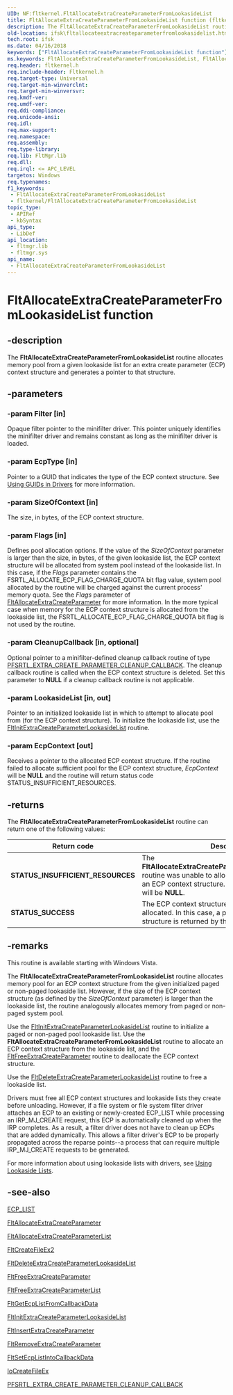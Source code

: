 ```yaml
---
UID: NF:fltkernel.FltAllocateExtraCreateParameterFromLookasideList
title: FltAllocateExtraCreateParameterFromLookasideList function (fltkernel.h)
description: The FltAllocateExtraCreateParameterFromLookasideList routine allocates memory pool from a given lookaside list for an extra create parameter (ECP) context structure and generates a pointer to that structure.
old-location: ifsk\fltallocateextracreateparameterfromlookasidelist.htm
tech.root: ifsk
ms.date: 04/16/2018
keywords: ["FltAllocateExtraCreateParameterFromLookasideList function"]
ms.keywords: FltAllocateExtraCreateParameterFromLookasideList, FltAllocateExtraCreateParameterFromLookasideList routine [Installable File System Drivers], FltApiRef_a_to_d_27580c4f-61c2-46b1-be1c-8895c918a05e.xml, fltkernel/FltAllocateExtraCreateParameterFromLookasideList, ifsk.fltallocateextracreateparameterfromlookasidelist
req.header: fltkernel.h
req.include-header: Fltkernel.h
req.target-type: Universal
req.target-min-winverclnt: 
req.target-min-winversvr: 
req.kmdf-ver: 
req.umdf-ver: 
req.ddi-compliance: 
req.unicode-ansi: 
req.idl: 
req.max-support: 
req.namespace: 
req.assembly: 
req.type-library: 
req.lib: FltMgr.lib
req.dll: 
req.irql: <= APC_LEVEL
targetos: Windows
req.typenames: 
f1_keywords:
 - FltAllocateExtraCreateParameterFromLookasideList
 - fltkernel/FltAllocateExtraCreateParameterFromLookasideList
topic_type:
 - APIRef
 - kbSyntax
api_type:
 - LibDef
api_location:
 - fltmgr.lib
 - fltmgr.sys
api_name:
 - FltAllocateExtraCreateParameterFromLookasideList
---
```


# FltAllocateExtraCreateParameterFromLookasideList function


## -description

The **FltAllocateExtraCreateParameterFromLookasideList** routine allocates memory pool from a given lookaside list for an extra create parameter (ECP) context structure and generates a pointer to that structure.

## -parameters

### -param Filter [in]


Opaque filter pointer to the minifilter driver. This pointer uniquely identifies the minifilter driver and remains constant as long as the minifilter driver is loaded.

### -param EcpType [in]


Pointer to a GUID that indicates the type of the ECP context structure.  See [Using GUIDs in Drivers](/windows-hardware/drivers/kernel/using-guids-in-drivers) for more information.

### -param SizeOfContext [in]


The size, in bytes, of the ECP context structure.

### -param Flags [in]


Defines pool allocation options.  If the value of the *SizeOfContext* parameter is larger than the size, in bytes, of the given lookaside list, the ECP context structure will be allocated from system pool instead of the lookaside list.  In this case, if the *Flags* parameter contains the FSRTL_ALLOCATE_ECP_FLAG_CHARGE_QUOTA bit flag value, system pool allocated by the routine will be charged against the current process' memory quota. See the *Flags* parameter of [FltAllocateExtraCreateParameter](nf-fltkernel-fltallocateextracreateparameter.md) for more information.  In the more typical case when memory for the ECP context structure is allocated from the lookaside list, the FSRTL_ALLOCATE_ECP_FLAG_CHARGE_QUOTA bit flag is not used by the routine.

### -param CleanupCallback [in, optional]


Optional pointer to a minifilter-defined cleanup callback routine of type [PFSRTL_EXTRA_CREATE_PARAMETER_CLEANUP_CALLBACK](/previous-versions/ff551124(v=vs.85)).  The cleanup callback routine is called when the ECP context structure is deleted.  Set this parameter to **NULL** if a cleanup callback routine is not applicable.

### -param LookasideList [in, out]


Pointer to an initialized lookaside list in which to attempt to allocate pool from (for the ECP context structure).  To initialize the lookaside list, use the [FltInitExtraCreateParameterLookasideList](./nf-fltkernel-fltinitextracreateparameterlookasidelist.md) routine.

### -param EcpContext [out]


Receives a pointer to the allocated ECP context structure.  If the routine failed to allocate sufficient pool for the ECP context structure, *EcpContext* will be **NULL** and the routine will return status code STATUS_INSUFFICIENT_RESOURCES.

## -returns

The **FltAllocateExtraCreateParameterFromLookasideList** routine can return one of the following values:

|Return code|Description|
|----|----|
|**STATUS_INSUFFICIENT_RESOURCES**|The **FltAllocateExtraCreateParameterFromLookasideList** routine was unable to allocate sufficient memory for an ECP context structure.  In this case, *EcpContext* will be **NULL**.|
|**STATUS_SUCCESS**|The ECP context structure was successfully allocated.  In this case, a pointer to the allocated structure is returned by the *EcpContext* parameter.

## -remarks

This routine is available starting with Windows Vista. 

The **FltAllocateExtraCreateParameterFromLookasideList** routine allocates memory pool for an ECP context structure from the given initialized paged or non-paged lookaside list.  However, if the size of the ECP context structure (as defined by the *SizeOfContext*  parameter) is larger than the lookaside list, the routine analogously allocates memory from paged or non-paged system pool.

Use the [FltInitExtraCreateParameterLookasideList](nf-fltkernel-fltinitextracreateparameterlookasidelist.md) routine to initialize a paged or non-paged pool lookaside list. Use the **FltAllocateExtraCreateParameterFromLookasideList** routine to allocate an ECP context structure from the lookaside list, and the [FltFreeExtraCreateParameter](nf-fltkernel-fltfreeextracreateparameter.md) routine to deallocate the ECP context structure.

Use the [FltDeleteExtraCreateParameterLookasideList](nf-fltkernel-fltdeleteextracreateparameterlookasidelist.md) routine to free a lookaside list.

Drivers must free all ECP context structures and lookaside lists they create before unloading. However, if a file system or file system filter driver attaches an ECP to an existing or newly-created ECP_LIST while processing an IRP_MJ_CREATE request, this ECP is automatically cleaned up when the IRP completes. As a result, a filter driver does not have to clean up ECPs that are added dynamically. This allows a filter driver's ECP to be properly propagated across the reparse points--a process that can require multiple IRP_MJ_CREATE requests to be generated.

For more information about using lookaside lists with drivers, see [Using Lookaside Lists](/windows-hardware/drivers/kernel/using-lookaside-lists).

## -see-also

[ECP_LIST](/previous-versions/windows/hardware/drivers/ff540148(v=vs.85))

[FltAllocateExtraCreateParameter](nf-fltkernel-fltallocateextracreateparameter.md)

[FltAllocateExtraCreateParameterList](nf-fltkernel-fltallocateextracreateparameterlist.md)

[FltCreateFileEx2](nf-fltkernel-fltcreatefileex2.md)

[FltDeleteExtraCreateParameterLookasideList](nf-fltkernel-fltdeleteextracreateparameterlookasidelist.md)

[FltFreeExtraCreateParameter](nf-fltkernel-fltfreeextracreateparameter.md)

[FltFreeExtraCreateParameterList](nf-fltkernel-fltfreeextracreateparameterlist.md)

[FltGetEcpListFromCallbackData](nf-fltkernel-fltgetecplistfromcallbackdata.md)

[FltInitExtraCreateParameterLookasideList](nf-fltkernel-fltinitextracreateparameterlookasidelist.md)

[FltInsertExtraCreateParameter](nf-fltkernel-fltinsertextracreateparameter.md)

[FltRemoveExtraCreateParameter](nf-fltkernel-fltremoveextracreateparameter.md)

[FltSetEcpListIntoCallbackData](nf-fltkernel-fltsetecplistintocallbackdata.md)

[IoCreateFileEx](../ntddk/nf-ntddk-iocreatefileex.md)

[PFSRTL_EXTRA_CREATE_PARAMETER_CLEANUP_CALLBACK](/previous-versions/ff551124(v=vs.85))
